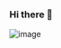 ### Hi there 👋

![image](https://github.com/user-attachments/assets/be755694-4b30-42ad-80a2-2e0c3cf28eff)
